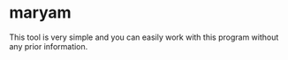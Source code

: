 # maryam
This tool is very simple and you can easily work with this program without any prior information.
